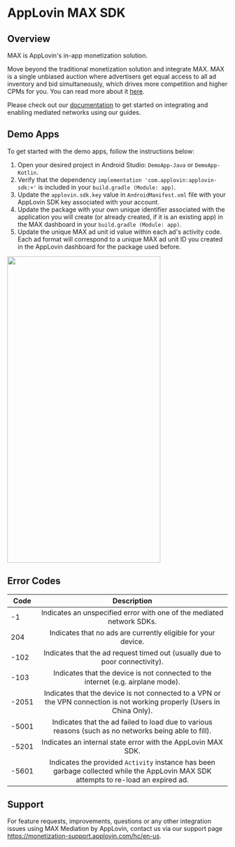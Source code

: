 # AppLovin MAX SDK

## Overview
MAX is AppLovin's in-app monetization solution.

Move beyond the traditional monetization solution and integrate MAX. MAX is a single unbiased auction where advertisers get equal access to all ad inventory and bid simultaneously, which drives more competition and higher CPMs for you. You can read more about it [here](https://www.applovin.com/max-header-bidding).

Please check out our [documentation](https://dash.applovin.com/documentation/mediation/android/getting-started) to get started on integrating and enabling mediated networks using our guides.

## Demo Apps
To get started with the demo apps, follow the instructions below:

1. Open your desired project in Android Studio: `DemoApp-Java` or `DemoApp-Kotlin`.
2. Verify that the dependency `implementation 'com.applovin:applovin-sdk:+'` is included in your `build.gradle (Module: app)`.
3. Update the `applovin.sdk.key` value in `AndroidManifest.xml` file with your AppLovin SDK key associated with your account.
4. Update the package with your own unique identifier associated with the application you will create (or already created, if it is an existing app) in the MAX dashboard in your `build.gradle (Module: app)`.
5. Update the unique MAX ad unit id value within each ad's activity code. Each ad format will correspond to a unique MAX ad unit ID you created in the AppLovin dashboard for the package used before. 

<img src="https://user-images.githubusercontent.com/20387467/116483017-20195500-a83b-11eb-9440-d2fd7ac06a96.jpg" width="350" height="700" />

## Error Codes
| Code          | Description   |
| ------------- |:-------------:|
| -1            | Indicates an unspecified error with one of the mediated network SDKs. |
| 204           | Indicates that no ads are currently eligible for your device. |
| -102          | Indicates that the ad request timed out (usually due to poor connectivity). |
| -103          | Indicates that the device is not connected to the internet (e.g. airplane mode). |
| -2051         | Indicates that the device is not connected to a VPN or the VPN connection is not working properly (Users in China Only). |
| -5001         | Indicates that the ad failed to load due to various reasons (such as no networks being able to fill). |
| -5201         | Indicates an internal state error with the AppLovin MAX SDK. |
| -5601         | Indicates the provided `Activity` instance has been garbage collected while the AppLovin MAX SDK attempts to re-load an expired ad. |

## Support
For feature requests, improvements, questions or any other integration issues using MAX Mediation by AppLovin, contact us via our support page https://monetization-support.applovin.com/hc/en-us.
